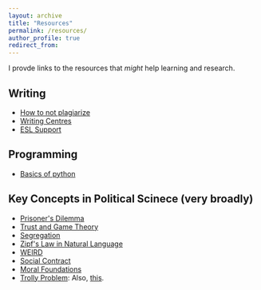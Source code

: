 ```yaml
---
layout: archive
title: "Resources"
permalink: /resources/
author_profile: true
redirect_from:
---
```


I provde links to the resources that *might* help learning and research.


## Writing
- [How to not plagiarize](http://advice.writing.utoronto.ca/using-sources/how-not-to-plagiarize/)
- [Writing Centres](http://writing.utoronto.ca/writing-centres/arts-and-science/)
- [ESL Support](http://www.artsci.utoronto.ca/current/advising/ell)

## Programming
- [Basics of python](https://www.youtube.com/playlist?list=PLlRFEj9H3Oj7Bp8-DfGpfAfDBiblRfl5p)

## Key Concepts in Political Scinece (very broadly)
- [Prisoner's Dilemma](https://www.youtube.com/watch?v=p3Uos2fzIJ0)
- [Trust and Game Theory](http://ncase.me/trust/)
- [Segregation](http://ncase.me/polygons/)
- [Zipf's Law in Natural Language](https://youtu.be/fCn8zs912OE)
- [WEIRD](https://blogs.scientificamerican.com/primate-diaries/the-weird-evolution-of-human-psychology/)
- [Social Contract](https://www.youtube.com/watch?v=ttu8va9_x1g)
- [Moral Foundations](https://www.ted.com/talks/jonathan_haidt_on_the_moral_mind)
- [Trolly Problem](https://www.youtube.com/watch?v=-N_RZJUAQY4): Also, ﻿[this](http://i0.kym-cdn.com/entries/icons/original/000/000/727/DenshaDeD_ch01p16-17.png)﻿.
